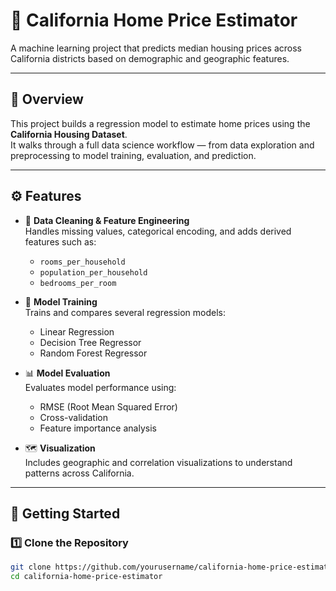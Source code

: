 # 🏡 California Home Price Estimator

A machine learning project that predicts median housing prices across California districts based on demographic and geographic features.  

---

## 📖 Overview

This project builds a regression model to estimate home prices using the **California Housing Dataset**.  
It walks through a full data science workflow — from data exploration and preprocessing to model training, evaluation, and prediction.

---

## ⚙️ Features

- 🧹 **Data Cleaning & Feature Engineering**  
  Handles missing values, categorical encoding, and adds derived features such as:
  - `rooms_per_household`
  - `population_per_household`
  - `bedrooms_per_room`

- 🧠 **Model Training**  
  Trains and compares several regression models:
  - Linear Regression  
  - Decision Tree Regressor  
  - Random Forest Regressor  

- 📊 **Model Evaluation**  
  Evaluates model performance using:
  - RMSE (Root Mean Squared Error)
  - Cross-validation
  - Feature importance analysis

- 🗺️ **Visualization**  
  Includes geographic and correlation visualizations to understand patterns across California.

---

## 🚀 Getting Started

### 1️⃣ Clone the Repository
```bash
git clone https://github.com/yourusername/california-home-price-estimator.git
cd california-home-price-estimator
